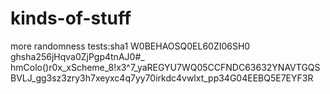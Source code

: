 # kinds-of-stuff
more randomness tests:sha1 W0BEHAOSQ0EL60ZI06SH0
ghsha256jHqva0ZjPgp4tnAJ0#_
hmColo()r0x_xScheme_8!x3^7_yaREGYU7WQ05CCFNDC63632YNAVTGQSBVLJ_gg3sz3zry3h7xeyxc4q7yy70irkdc4vwlxt_pp34G04EEBQ5E7EYF3R


